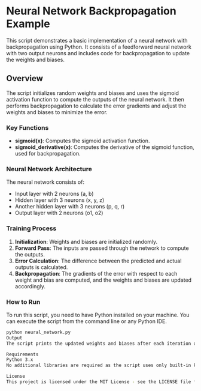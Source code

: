 # Neural Network Backpropagation Example

This script demonstrates a basic implementation of a neural network with backpropagation using Python. It consists of a feedforward neural network with two output neurons and includes code for backpropagation to update the weights and biases.

## Overview

The script initializes random weights and biases and uses the sigmoid activation function to compute the outputs of the neural network. It then performs backpropagation to calculate the error gradients and adjust the weights and biases to minimize the error.

### Key Functions

- **sigmoid(x)**: Computes the sigmoid activation function.
- **sigmoid_derivative(x)**: Computes the derivative of the sigmoid function, used for backpropagation.

### Neural Network Architecture

The neural network consists of:

- Input layer with 2 neurons (a, b)
- Hidden layer with 3 neurons (x, y, z)
- Another hidden layer with 3 neurons (p, q, r)
- Output layer with 2 neurons (o1, o2)

### Training Process

1. **Initialization**: Weights and biases are initialized randomly.
2. **Forward Pass**: The inputs are passed through the network to compute the outputs.
3. **Error Calculation**: The difference between the predicted and actual outputs is calculated.
4. **Backpropagation**: The gradients of the error with respect to each weight and bias are computed, and the weights and biases are updated accordingly.

### How to Run

To run this script, you need to have Python installed on your machine. You can execute the script from the command line or any Python IDE. 

```bash
python neural_network.py
Output
The script prints the updated weights and biases after each iteration of training.

Requirements
Python 3.x
No additional libraries are required as the script uses only built-in Python modules.

License
This project is licensed under the MIT License - see the LICENSE file for details.
